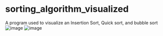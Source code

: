 # sorting_algorithm_visualized 
A program used to visualize an Insertion Sort, Quick sort, and bubble sort
![image](https://github.com/wba6/sorting_algorithm_visualized/assets/76547127/bd9ac93e-1e7f-46a6-8246-4b7f9e29f656)
![image](https://github.com/wba6/sorting_algorithm_visualized/assets/76547127/3bea67a1-c509-4f77-930f-f0366478f942)

